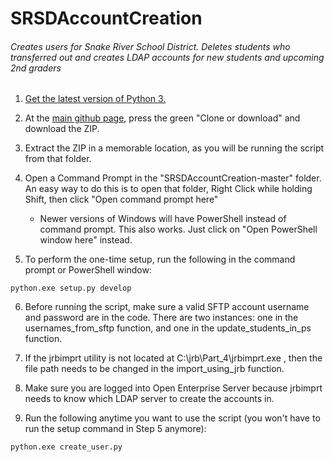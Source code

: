 # SRSDAccountCreation
###### Creates users for Snake River School District. Deletes students who transferred out and creates LDAP accounts for new students and upcoming 2nd graders

1. [Get the latest version of Python 3.](https://www.python.org/downloads)
2. At the [main github page](https://github.com/benemortasia/SRSDAccountCreation), press the green "Clone or download" and download the ZIP.

3. Extract the ZIP in a memorable location, as you will be running the script from that folder.

4. Open a Command Prompt in the "SRSDAccountCreation-master" folder. An easy way to do this is to open that folder, Right Click while holding Shift, then click "Open command prompt here"
     * Newer versions of Windows will have PowerShell instead of command prompt. This also works. Just click on "Open PowerShell window here" instead.
     
5. To perform the one-time setup, run the following in the command prompt or PowerShell window:

  `python.exe setup.py develop`
  
6. Before running the script, make sure a valid SFTP account username and password are in the code. There are two instances: one in the usernames_from_sftp function, and one in the update_students_in_ps function.

7. If the jrbimprt utility is not located at C:\jrb\Part_4\jrbimprt.exe , then the file path needs to be changed in the import_using_jrb function.

8. Make sure you are logged into Open Enterprise Server because jrbimprt needs to know which LDAP server to create the accounts in.

9. Run the following anytime you want to use the script (you won't have to run the setup command in Step 5 anymore):

  `python.exe create_user.py`

